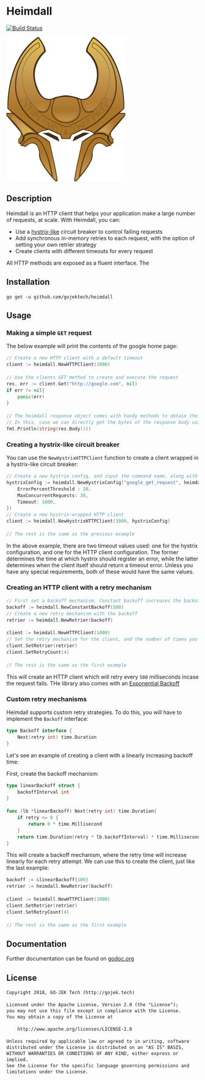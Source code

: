 # Heimdall
[![Build Status](https://travis-ci.org/gojektech/heimdall.svg?branch=master)](https://travis-ci.org/gojektech/heimdall)

![Heimdall Logo](doc/logo.png)

## Description

Heimdall is an HTTP client that helps your application make a large number of requests, at scale. With Heimdall, you can:
- Use a [hystrix-like](https://github.com/afex/hystrix-go) circuit breaker to control failing requests
- Add synchronous in-memory retries to each request, with the option of setting your own retrier strategy
- Create clients with different timeouts for every request

All HTTP methods are exposed as a fluent interface. The 

## Installation 
```
go get -u github.com/gojektech/heimdall
```

## Usage

### Making a simple `GET` request
The below example will print the contents of the google home page:

```go
// Create a new HTTP client with a default timeout
client := heimdall.NewHTTPClient(1000)

// Use the clients GET method to create and execute the request
res, err := client.Get("http://google.com", nil)
if err != nil{
	panic(err)
}

// The heimdall response object comes with handy methods to obtain the contents of the reponse
// In this, case we can directly get the bytes of the response body using the `Body` method
fmt.Println(string(res.Body()))
```

### Creating a hystrix-like circuit breaker

You can use the `NewHystrixHTTPClient` function to create a client wrapped in a hystrix-like circuit breaker:

```go
// Create a new hystrix config, and input the command name, along with other required options
hystrixConfig := heimdall.NewHystrixConfig("google_get_request", heimdall.HystrixCommandConfig{
    ErrorPercentThreshold : 20,
    MaxConcurrentRequests: 30,
    Timeout: 1000,
})
// Create a new hystrix-wrapped HTTP client
client := heimdall.NewHystrixHTTPClient(1000, hystrixConfig)

// The rest is the same as the previous example
```

In the above example, there are two timeout values used: one for the hystrix configuration, and one for the HTTP client configuration. The former determines the time at which hystrix should register an error, while the latter determines when the client itself should return a timeout error. Unless you have any special requirements, both of these would have the same values.

### Creating an HTTP client with a retry mechanism

```go
// First set a backoff mechanism. Constant backoff increases the backoff at a constant rate
backoff := heimdall.NewConstantBackoff(500)
// Create a new retry mechanism with the backoff
retrier := heimdall.NewRetrier(backoff)

client := heimdall.NewHTTPClient(1000)
// Set the retry mechanism for the client, and the number of times you would like to retry
client.SetRetrier(retrier)
client.SetRetryCount(4)

// The rest is the same as the first example
```

This will create an HTTP client which will retry every `500` milliseconds incase the request fails. THe library also comes with an [Exponential Backoff](https://www.godoc.org/github.com/gojektech/heimdall#NewExponentialBackoff)

### Custom retry mechanisms

Heimdall supports custom retry strategies. To do this, you will have to implement the `Backoff` interface:

```go
type Backoff interface {
	Next(retry int) time.Duration
}
```

Let's see an example of creating a client with a linearly increasing backoff time:

First, create the backoff mechanism:

```go
type linearBackoff struct {
	backoffInterval int
}

func (lb *linearBackoff) Next(retry int) time.Duration{
	if retry <= 0 {
		return 0 * time.Millisecond
	}
	return time.Duration(retry * lb.backoffInterval) * time.Millisecond
}
```

This will create a backoff mechanism, where the retry time will increase linearly for each retry attempt. We can use this to create the client, just like the last example:

```go
backoff := &linearBackoff{100}
retrier := heimdall.NewRetrier(backoff)

client := heimdall.NewHTTPClient(1000)
client.SetRetrier(retrier)
client.SetRetryCount(4)

// The rest is the same as the first example
```

## Documentation

Further documentation can be found on [godoc.org](https://www.godoc.org/github.com/gojektech/heimdall)

## License

```
Copyright 2018, GO-JEK Tech (http://gojek.tech)

Licensed under the Apache License, Version 2.0 (the "License");
you may not use this file except in compliance with the License.
You may obtain a copy of the License at

    http://www.apache.org/licenses/LICENSE-2.0

Unless required by applicable law or agreed to in writing, software
distributed under the License is distributed on an "AS IS" BASIS,
WITHOUT WARRANTIES OR CONDITIONS OF ANY KIND, either express or implied.
See the License for the specific language governing permissions and
limitations under the License.
```
